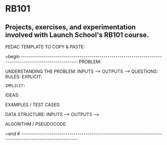 # RB101
Projects, exercises, and experimentation involved with Launch School's RB101 course.
--

PEDAC TEMPLATE TO COPY & PASTE: 

=begin ----------------------------------------------------------------------------------------------------------
PROBLEM:

UNDERSTANDING THE PROBLEM:
  INPUTS  -->
  OUTPUTS -->
  QUESTIONS:
  RULES:
    EXPLICIT:

    IMPLICIT:
  IDEAS:

EXAMPLES / TEST CASES:

DATA STRUCTURE:
  INPUTS  -->
  OUTPUTS -->

ALGORITHM / PSEUDOCODE:

=end # ----------------------------------------------------------------------------------------------------------
